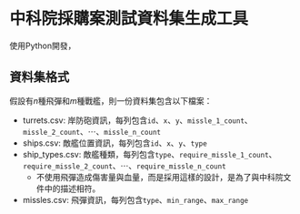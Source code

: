 # 中科院採購案測試資料集生成工具

使用Python開發，

## 資料集格式

假設有$n$種飛彈和$m$種戰艦，則一份資料集包含以下檔案：

* turrets.csv: 岸防砲資訊，每列包含`id`、`x`、`y`、`missle_1_count`、`missle_2_count`、$\cdots$、`missle_n_count`
* ships.csv: 敵艦位置資訊，每列包含`id`、`x`、`y`、`type`
* ship_types.csv: 敵艦種類，每列包含`type`、`require_missle_1_count`、`require_missle_2_count`、$\cdots$、`require_missle_n_count`
  * 不使用飛彈造成傷害量與血量，而是採用這樣的設計，是為了與中科院文件中的描述相符。
* missles.csv: 飛彈資訊，每列包含`type`、`min_range`、`max_range`
